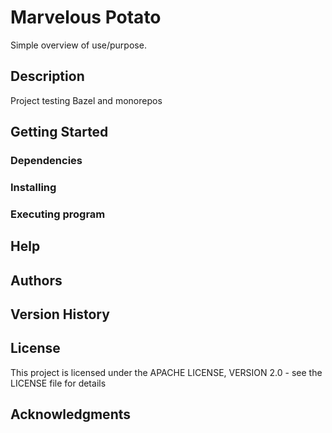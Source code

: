 # Marvelous Potato

Simple overview of use/purpose.

## Description

Project testing Bazel and monorepos

## Getting Started

### Dependencies

### Installing

### Executing program

## Help

## Authors

## Version History

## License

This project is licensed under the APACHE LICENSE, VERSION 2.0 - see the LICENSE file for details

## Acknowledgments
